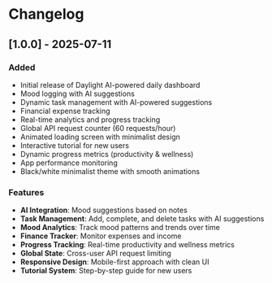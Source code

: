 # Changelog

## [1.0.0] - 2025-07-11

### Added
- Initial release of Daylight AI-powered daily dashboard
- Mood logging with AI suggestions
- Dynamic task management with AI-powered suggestions
- Financial expense tracking
- Real-time analytics and progress tracking
- Global API request counter (60 requests/hour)
- Animated loading screen with minimalist design
- Interactive tutorial for new users
- Dynamic progress metrics (productivity & wellness)
- App performance monitoring
- Black/white minimalist theme with smooth animations

### Features
- **AI Integration**: Mood suggestions based on notes
- **Task Management**: Add, complete, and delete tasks with AI suggestions
- **Mood Analytics**: Track mood patterns and trends over time
- **Finance Tracker**: Monitor expenses and income
- **Progress Tracking**: Real-time productivity and wellness metrics
- **Global State**: Cross-user API request limiting
- **Responsive Design**: Mobile-first approach with clean UI
- **Tutorial System**: Step-by-step guide for new users
